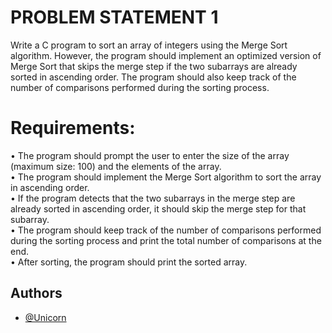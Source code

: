 
# PROBLEM STATEMENT 1
Write a C program to sort an array of integers using the Merge Sort algorithm. However, the program should implement an optimized version of Merge Sort that skips the merge step if the two subarrays are already sorted in ascending order. The program should also keep track of the number of comparisons performed during the sorting process.  
# Requirements:
•	The program should prompt the user to enter the size of the array (maximum size: 100) and the elements of the array.  
•	The program should implement the Merge Sort algorithm to sort the array in ascending order.  
•	If the program detects that the two subarrays in the merge step are already sorted in ascending order, it should skip the merge step for that subarray.  
•	The program should keep track of the number of comparisons performed during the sorting process and print the total number of comparisons at the end.  
•	After sorting, the program should print the sorted array.  


## Authors

- [@Unicorn](https://github.com/sahilgoyal7214/)

